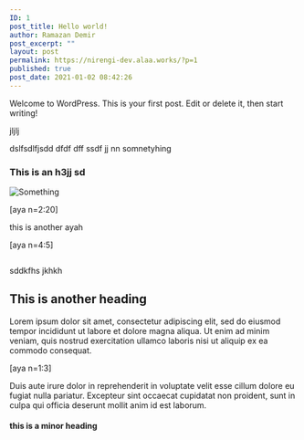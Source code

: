 ```yaml
---
ID: 1
post_title: Hello world!
author: Ramazan Demir
post_excerpt: ""
layout: post
permalink: https://nirengi-dev.alaa.works/?p=1
published: true
post_date: 2021-01-02 08:42:26
---
```

<p>Welcome to WordPress. This is your first post. Edit or delete it, then start writing!</p>
<p>jljlj</p>
<p>dslfsdlfjsdd dfdf dff ssdf jj nn somnetyhing</p>
<h3>This is an h3jj  sd</h3>
<p><img src="https://nirengi-dev.alaa.works/wp-content/uploads/2021/01/download-300x220.png" alt="Something" /></p>
<p>[aya n=2:20]</p>
<p>this is another ayah</p>
<p>[aya n=4:5]</p>
<p><a href="https://nirengi-dev.alaa.works/?attachment_id=19"><img src="https://nirengi-dev.alaa.works/wp-content/uploads/2021/01/fiveyears-1-1024x494.jpg" alt="" /></a></p>
<p>sddkfhs jkhkh</p>
<h2>This is another heading</h2>
<p>Lorem ipsum dolor sit amet, consectetur adipiscing elit, sed do eiusmod tempor incididunt ut labore et dolore magna aliqua. Ut enim ad minim veniam, quis nostrud exercitation ullamco laboris nisi ut aliquip ex ea commodo consequat.</p>
<p>[aya n=1:3]</p>
<p>Duis aute irure dolor in reprehenderit in voluptate velit esse cillum dolore eu fugiat nulla pariatur. Excepteur sint occaecat cupidatat non proident, sunt in culpa qui officia deserunt mollit anim id est laborum.</p>
<h4>this is a minor heading</h4>